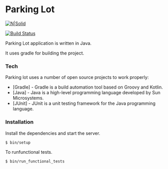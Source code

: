 # Parking Lot

[![N|Solid](https://cturtle.co/wp-content/uploads/2020/10/gojek_3_zqwl-150x150.jpg)](https://nodesource.com/products/nsolid)

[![Build Status](https://travis-ci.org/joemccann/dillinger.svg?branch=master)](https://travis-ci.org/joemccann/dillinger)

Parking Lot application is written in Java.

It uses gradle for building the project.

### Tech

Parking lot uses a number of open source projects to work properly:

* [Gradle] - Gradle is a build automation tool based on Groovy and Kotlin.
* [Java] - Java is a high-level programming language developed by Sun Microsystems.
* [JUnit] - JUnit is a unit testing framework for the Java programming language.

### Installation

Install the dependencies and start the server.

```sh
$ bin/setup
```

To runfunctional tests.
```sh
$ bin/run_functional_tests
```
